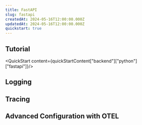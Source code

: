 ```yaml
---
title: FastAPI
slug: fastapi
createdAt: 2024-05-16T12:00:00.000Z
updatedAt: 2024-05-16T12:00:00.000Z
quickstart: true
---
```


## Tutorial

<QuickStart content={quickStartContent["backend"]["python"]["fastapi"]}/>

## Logging

## Tracing 

## Advanced Configuration with OTEL